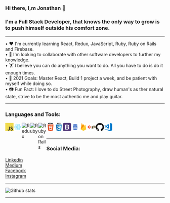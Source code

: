 ### Hi there, I,m Jonathan 👋

### I'm a Full Stack Developer, that knows the only way to grow is to push himself outside his comfort zone.

-------------------------------------------------------------------------
• ❤️ I'm currently learning React, Redux, JavaScript, Ruby, Ruby on Rails and Firebase.
<br/>
• 🤡 I'm looking to collaborate with other software developers to further my knowledge.
<br/>
• 🏋 I believe you can do anything you want to do. All you have to do is do it enough times.
<br/>
• 👾 2021 Goals: Master React, Build 1 project a week, and be patient with myself while doing so.
<br/>
• 📷 Fun Fact: I love to do Street Photography, draw human's as ther natural state, strive to be the most authentic me and play guitar.
<br/>

------------------------------------------------------------------------
### Languages and Tools:


<img align="left" alt="JavaScript" width="26px" src="https://raw.githubusercontent.com/github/explore/80688e429a7d4ef2fca1e82350fe8e3517d3494d/topics/javascript/javascript.png" />

<img align="left" alt="React" width="26px" src="https://raw.githubusercontent.com/github/explore/80688e429a7d4ef2fca1e82350fe8e3517d3494d/topics/react/react.png" />
<img align="left" alt="Redux" width="26px" src="https://upload.wikimedia.org/wikipedia/commons/4/49/Redux.png" />

<img align="left" alt="Ruby" width="26px" src="https://upload.wikimedia.org/wikipedia/commons/f/f1/Ruby_logo.png" />

<img align="left" alt="Ruby on Rails" width="26px" src="https://upload.wikimedia.org/wikipedia/commons/1/16/Ruby_on_Rails-logo.png" />

<img align="left" alt="HTML5" width="26px" src="https://raw.githubusercontent.com/github/explore/80688e429a7d4ef2fca1e82350fe8e3517d3494d/topics/html/html.png" />

<img align="left" alt="CSS3" width="26px" src="https://raw.githubusercontent.com/github/explore/80688e429a7d4ef2fca1e82350fe8e3517d3494d/topics/css/css.png" />
<img align="left" alt="bootstap" width="26px" src="https://raw.githubusercontent.com/github/explore/80688e429a7d4ef2fca1e82350fe8e3517d3494d/topics/bootstrap/bootstrap.png" />
<img align="left" alt="SQL" width="26px" src="https://raw.githubusercontent.com/github/explore/80688e429a7d4ef2fca1e82350fe8e3517d3494d/topics/sql/sql.png" />
<img align="left" alt="firebase" width="26px" src="https://raw.githubusercontent.com/github/explore/80688e429a7d4ef2fca1e82350fe8e3517d3494d/topics/firebase/firebase.png" />
<img align="left" alt="Git" width="26px" src="https://raw.githubusercontent.com/github/explore/80688e429a7d4ef2fca1e82350fe8e3517d3494d/topics/git/git.png" />
<img align="left" alt="GitHub" width="26px" src="https://raw.githubusercontent.com/github/explore/78df643247d429f6cc873026c0622819ad797942/topics/github/github.png" />
<img align="left" alt="Visual Studio Code" width="26px" src="https://raw.githubusercontent.com/github/explore/80688e429a7d4ef2fca1e82350fe8e3517d3494d/topics/visual-studio-code/visual-studio-code.png" />
<br />
<br />

-------------------------------------------------------------------
### Social Media:

<a href="https://www.linkedin.com/mwlite/in/jonathan-bleibdrey-4032171b9">Linkedin</a>
<br/>
<a href="https://jonbleibdrey.medium.com/">Medium</a>
<br/>
<a href="https://www.facebook.com/jbleibdrey/">Facebook</a>
<br/>
<a href="http://www.instagram.com/johnnyb.exploration/">Instagram</a>

---------------------------------------------------------------
![Github stats](https://github-readme-stats.vercel.app/api?username=jonbleibdrey)

---------------------------------------------------------------

